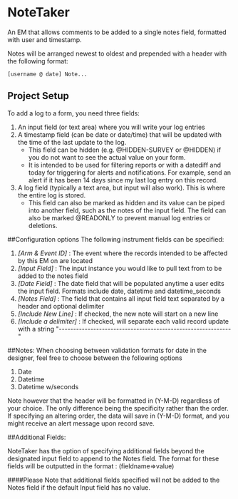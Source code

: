 # NoteTaker
An EM that allows comments to be added to a single notes field, formatted with user and timestamp.

Notes will be arranged newest to oldest and prepended with a header with the following format:
```text
[username @ date] Note...
```

## Project Setup
To add a log to a form, you need three fields:
1. An input field (or text area) where you will write your log entries
1. A timestamp field (can be date or date/time) that will be updated with the time of the last update to the log.
    * This field can be hidden (e.g. @HIDDEN-SURVEY or @HIDDEN) if you do not want to see the actual value on your form.
    * It is intended to be used for filtering reports or with a datediff and today for triggering for alerts and notifications.  For example, send an alert if it has been 14 days since my last log entry on this record.
1. A log field (typically a text area, but input will also work).  This is where the entire log is stored.
    * This field can also be marked as hidden and its value can be piped into another field, such as the notes of the input field.  The field can also be marked @READONLY to prevent manual log entries or deletions.

##Configuration options
The following instrument fields can be specified:
1. *[Arm & Event ID]* : The event where the records intended to be affected by this EM on are located
1. *[Input Field]* : The input instance you would like to pull text from to be added to the notes field
1. *[Date Field]* : The date field that will be populated anytime a user edits the input field. Formats include date, datetime and datetime_seconds
1. *[Notes Field]* : The field that contains all input field text separated by a header and optional delimiter
1. *[Include New Line]* : If checked, the new note will start on a new line
1. *[Include a delimiter]* : If checked, will separate each valid record update with a string "------------------------------------------------------------"


##Notes:
When choosing between validation formats for date in the designer, feel free to choose between the following options<br>
1. Date
1. Datetime
1. Datetime w/seconds

Note however that the header will be formatted in (Y-M-D) regardless of your choice. The only difference being the specificity rather than the order.
If specifying an altering order, the data will save in (Y-M-D) format, and you might receive an alert message upon record save.

##Additional Fields:

NoteTaker has the option of specifying additional fields beyond the designated input field to append to the Notes field.
The format for these fields will be outputted in the format : (fieldname=>value)

####Please Note that additional fields specified will not be added to the Notes field if the default Input field has no value.
